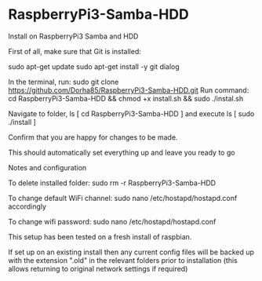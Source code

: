 # RaspberryPi3-Samba-HDD
Install on RaspberryPi3 Samba and HDD

First of all, make sure that Git is installed:

sudo apt-get update
sudo apt-get install -y git dialog

In the terminal, run: sudo git clone https://github.com/Dorha85/RaspberryPi3-Samba-HDD.git
Run command: cd RaspberryPi3-Samba-HDD && chmod +x install.sh && sudo ./instal.sh



Navigate to folder, ls [ cd RaspberryPi3-Samba-HDD ] and execute ls [ sudo ./install ]

Confirm that you are happy for changes to be made.

This should automatically set everything up and leave you ready to go

Notes and configuration

To delete installed folder: sudo rm -r RaspberryPi3-Samba-HDD

To change default WiFi channel: sudo nano /etc/hostapd/hostapd.conf accordingly

To change wifi password: sudo nano /etc/hostapd/hostapd.conf

This setup has been tested on a fresh install of raspbian.

If set up on an existing install then any current config files will be backed up with the extension ".old" in the relevant folders prior to installation (this allows returning to original network settings if required)

